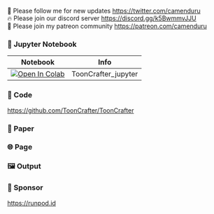 🐣 Please follow me for new updates https://twitter.com/camenduru <br />
🔥 Please join our discord server https://discord.gg/k5BwmmvJJU <br />
🥳 Please join my patreon community https://patreon.com/camenduru <br />

### 🍊 Jupyter Notebook

| Notebook | Info
| --- | --- |
[![Open In Colab](https://colab.research.google.com/assets/colab-badge.svg)](https://colab.research.google.com/github/camenduru/ToonCrafter-jupyter/blob/main/ToonCrafter_jupyter.ipynb) | ToonCrafter_jupyter

### 🧬 Code
https://github.com/ToonCrafter/ToonCrafter

### 📄 Paper


### 🌐 Page


### 🖼 Output


### 🏢 Sponsor
https://runpod.id

